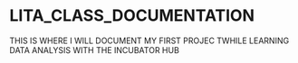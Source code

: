 # LITA_CLASS_DOCUMENTATION
THIS IS WHERE I WILL DOCUMENT MY FIRST PROJEC TWHILE LEARNING DATA ANALYSIS WITH THE INCUBATOR HUB
